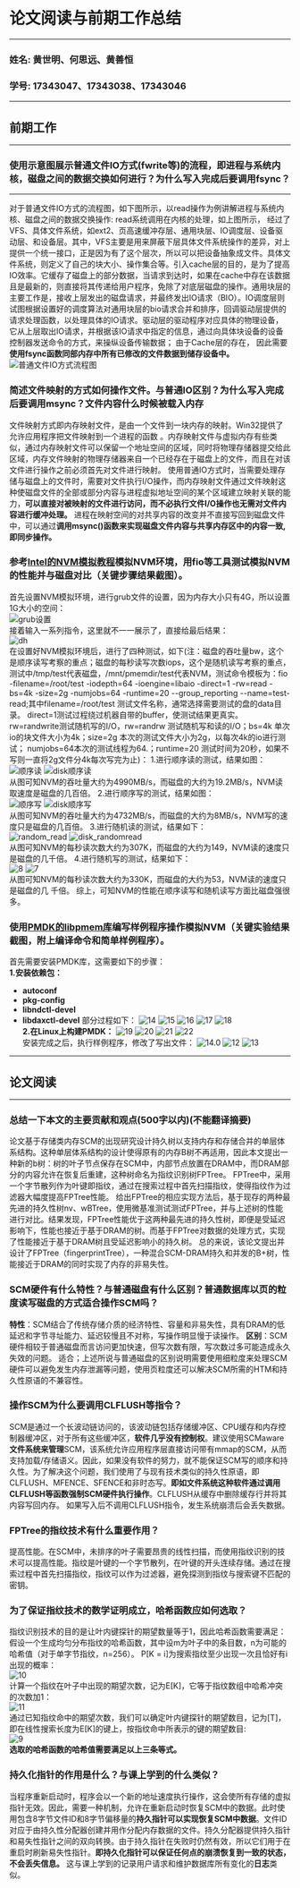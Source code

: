 # **论文阅读与前期工作总结**

* * *

### **姓名:** 黄世明、何思远、黄善恒

### **学号:** 17343047、17343038、17343046

* * *

## **前期工作**

* * *

### **使用示意图展示普通文件IO方式(fwrite等)的流程，即进程与系统内核，磁盘之间的数据交换如何进行？为什么写入完成后要调用fsync？**

* * *

对于普通文件IO方式的流程图，如下图所示，以read操作为例讲解进程与系统内核、磁盘之间的数据交换操作:
read系统调用在内核的处理，如上图所示， 经过了VFS、具体文件系统，如ext2、页高速缓冲存层、通用块层、IO调度层、设备驱动层、和设备层。其中，VFS主要是用来屏蔽下层具体文件系统操作的差异，对上提供一个统一接口，正是因为有了这个层次，所以可以把设备抽象成文件。具体文件系统，则定义了自己的块大小、操作集合等。引入cache层的目的，是为了提高IO效率。它缓存了磁盘上的部分数据，当请求到达时，如果在cache中存在该数据且是最新的，则直接将其传递给用户程序，免除了对底层磁盘的操作。通用块层的主要工作是，接收上层发出的磁盘请求，并最终发出IO请求（BIO）。IO调度层则试图根据设置好的调度算法对通用块层的bio请求合并和排序，回调驱动层提供的请求处理函数，以处理具体的IO请求。驱动层的驱动程序对应具体的物理设备，它从上层取出IO请求，并根据该IO请求中指定的信息，通过向具体块设备的设备控制器发送命令的方式，来操纵设备传输数据；
由于Cache层的存在， 因此需要**使用fsync函数同部内存中所有已修改的文件数据到储存设备中。**
![普通文件IO方式流程图](http://hi.csdn.net/attachment/201110/26/0_1319646288K9Bx.gif)

### **简述文件映射的方式如何操作文件。与普通IO区别？为什么写入完成后要调用msync？文件内容什么时候被载入内存**

文件映射方式即内存映射文件，是由一个文件到一块内存的映射。Win32提供了允许应用程序把文件映射到一个进程的函数 。内存映射文件与虚拟内存有些类似，通过内存映射文件可以保留一个地址空间的区域，同时将物理存储器提交给此区域，内存文件映射的物理存储器来自一个已经存在于磁盘上的文件，而且在对该文件进行操作之前必须首先对文件进行映射。
使用普通IO方式时，当需要处理存储与磁盘上的文件时，需要对文件执行I/O操作，而内存映射文件通过文件映射这种使磁盘文件的全部或部分内容与进程虚拟地址空间的某个区域建立映射关联的能力，**可以直接对被映射的文件进行访问，而不必执行文件I/O操作也无需对文件内容进行缓冲处理。** 
进程在映射空间的对共享内容的改变并不直接写回到磁盘文件中，可以通过**调用msync()函数来实现磁盘文件内容与共享内存区中的内容一致,即同步操作。**

### **参考[Intel的NVM模拟教程](https://software.intel.com/zh-cn/articles/how-to-emulate-persistent-memory-on-an-intel-architecture-server)模拟NVM环境，用fio等工具测试模拟NVM的性能并与磁盘对比（关键步骤结果截图）。**

首先设置NVM模拟环境，进行grub文件的设置，因为内存大小只有4G，所以设置1G大小的空间：
</br>
![grub设置](./assert/grub%E8%AE%BE%E7%BD%AE.png)
</br>
接着输入一系列指令，这里就不一一展示了，直接给最后结果：
</br>
![dh](./assert/dh.png)
</br>
在设置好NVM模拟环境后，进行了四种测试，如下(注：磁盘的吞吐量bw，这个是顺序读写考察的重点；磁盘的每秒读写次数iops，这个是随机读写考察的重点，测试中/tmp/test代表磁盘，/mnt/pmemdir/test代表NVM，测试命令模板为：fio -filename=/root/test -iodepth=64 -ioengine=libaio -direct=1 -rw=read -bs=4k -size=2g -numjobs=64 -runtime=20 --group_reporting --name=test-read;其中filename=/root/test 测试文件名称，通常选择需要测试的盘的data目录。 direct=1测试过程绕过机器自带的buffer，使测试结果更真实。 rw=randwrite测试随机写的I/O，rw=randrw 测试随机写和读的I/O；bs=4k 单次io的块文件大小为4k；size=2g 本次的测试文件大小为2g，以每次4k的io进行测试； numjobs=64本次的测试线程为64.；runtime=20 测试时间为20秒，如果不写则一直将2g文件分4k每次写完为止)：
1.进行顺序读的测试，结果如图：
</br>
![顺序读](./assert/%E9%A1%BA%E5%BA%8F%E8%AF%BB.png)
![disk顺序读](./assert/disk%E9%A1%BA%E5%BA%8F%E8%AF%BB.png)
</br>
从图可知NVM的吞吐量大约为4990MB/s，而磁盘的大约为19.2MB/s，NVM读取速度是磁盘的几百倍。
2.进行顺序写的测试，结果如图：
</br>
![顺序写](./assert/%E9%A1%BA%E5%BA%8F%E5%86%99.png)
![disk顺序写](./assert/disk%E9%A1%BA%E5%BA%8F%E5%86%99.png)
</br>
从图可知NVM的吞吐量大约为4732MB/s，而磁盘的大约为8MB/s，NVM写的速度只是磁盘的几百倍。
3.进行随机读的测试，结果如下：
</br>
![random_read](./assert/random_read.png)
![disk_randomread](./assert/disk_randomread.png)
</br>
从图可知NVM的每秒读次数大约为307K，而磁盘的大约为149，NVM读的速度只是磁盘的几千倍。
4.进行随机写的测试，结果如下：
</br>
![8](./assert/random_write.png)
![7](./assert/disk_randomwrite.png)
</br>
从图可知NVM的每秒读次数大约为330K，而磁盘的大约为53，NVM读的速度只是磁盘的几  千倍。
综上，可知NVM的性能在顺序读写和随机读写方面比磁盘强很多。

### **使用[PMDK的libpmem库](http://pmem.io/pmdk/libpmem/)编写样例程序操作模拟NVM（关键实验结果截图，附上编译命令和简单样例程序）。**

首先需要安装PMDK库，这需要如下的步骤：
</br>
**1.安装依赖包：**

- **autoconf**
- **pkg-config**
- **libndctl-devel** 
- **libdaxctl-devel**
  部分过程如下：
  ![14](./assert/14.png)
  ![15](./assert/15.png)
  ![16](./assert/16.png)
  ![17](./assert/17.png)
  ![18](./assert/18.png)
  </br>
  **2.在Linux上构建PMDK：**
  ![19](./assert/19.png)
  ![20](./assert/20.png)
  ![21](./assert/21.png)
  ![22](./assert/22.png)
  </br>
  安装完成之后，执行样例程序，修改了写出文件：
  ![14.0](./assert/14.0.png)
  ![12](./assert/12.png)
  ![13](./assert/13.png)

* * *

## **论文阅读**

* * *

### **总结一下本文的主要贡献和观点(500字以内)(不能翻译摘要)**

论文基于存储类内存SCM的出现研究设计持久树以支持内存和存储合并的单层体系结构。这种单层体系结构的设计使得原有的内存B树不再适用，因此本文提出一种新的b树：树的叶子节点保存在SCM中，内部节点放置在DRAM中，而DRAM部分的内容允许在恢复后重建，这种树命名为指纹识别树FPTree。
FPTree中，采用一个字节散列作为叶键即指纹，通过在搜索过程中首先扫描指纹，使得指纹作为过滤器大幅度提高FPTree性能。
给出FPTree的相应实现方法后，基于现存的两种最先进的持久性树nv、wBTree，使用微基准测试测试FPTree，并与上述树的性能进行对比。结果发现，FPTree性能优于这两种最先进的持久性树，即便是受延迟影响下，性能也接近于基于DRAM的树。而基于FPTree对数据的处理方式，实现了性能接近于基于DRAM树且受延迟影响小的持久树。
总的来说，该论文提出并设计了FPTree（fingerprintTree），一种混合SCM-DRAM持久和并发的B+树，性能接近于DRAM的同时实现了内存的非易失性。

### **SCM硬件有什么特性？与普通磁盘有什么区别？普通数据库以页的粒度读写磁盘的方式适合操作SCM吗？**

**特性**：SCM结合了传统存储介质的经济特性、容量和非易失性，具有DRAM的低延迟和字节寻址能力、延迟较慢且不对称，写操作明显慢于读操作。
**区别**：SCM硬件相较于普通磁盘而言访问更加快速，但写次数有限，写次数过多可能造成永久失效的问题。
适合；上述所说与普通磁盘的区别说明需要使用细粒度来处理SCM硬件可以避免发生内存泄漏等问题，使用页粒度还可以解决SCM所需的HTM和持久性原语的不兼容性。

### **操作SCM为什么要调用CLFLUSH等指令？**

SCM是通过一个长波动链访问的，该波动链包括存储缓冲区、CPU缓存和内存控制器缓冲区，对于所有这些缓冲区，**软件几乎没有控制权**。建议使用SCMaware**文件系统来管理**SCM，该系统允许应用程序层直接访问带有mmap的SCM，从而支持加载/存储语义。因此，如果没有软件的努力，就不能保证SCM写的顺序和持久性。为了解决这个问题，我们使用了与现有技术类似的持久性原语，即CLFLUSH、MFENCE、SFENCE和非时态写。**即如文件系统这种软件通过调用CLFLUSH等函数强制SCM硬件执行操作**。CLFLUSH从缓存中删除缓存行并将其内容写回内存。 如果写入后不调用CLFLUSH指令，发生系统崩溃后会丢失数据。

### **FPTree的指纹技术有什么重要作用？**

提高性能。在SCM中，未排序的叶子需要昂贵的线性扫描，而使用指纹识别的技术可以提高性能。指纹是叶键的一个字节散列，在叶键的开头连续存储。通过在搜索过程中首先扫描指纹，指纹可以作为过滤器，避免探测到指纹与搜索键不匹配的密钥。

### **为了保证指纹技术的数学证明成立，哈希函数应如何选取？**

指纹识别技术的目的是让叶内键探针的期望数量等于1，因此哈希函数需要满足：
假设一个生成均匀分布指纹的哈希函数，其中设m为叶子中的条目数，n为可能的哈希值（对于单字节指纹，n=256）。
P[K = i]为搜索指纹至少出现一次且恰好有i出现的概率：
</br>
![10](./assert/10.png)
</br>
计算一个指纹在叶子中出现的期望次数，记为E[K]，它等于指纹数组中哈希冲突的次数加1：
</br>
![11](./assert/11.png)
</br>
通过已知指纹命中的期望次数，我们可以确定叶内键探针的期望数目，记为[T]，即在线性搜索长度为E[K]的键上，按指纹命中所表示的键的期望数目:
</br>
![9](./assert/9.png)
</br>
**选取的哈希函数的哈希值需要满足以上三条等式。**

### **持久化指针的作用是什么？与课上学到的什么类似？**

当程序重新启动时，程序会以一个新的地址速度执行操作，这会使所有存储的虚拟指针无效。因此，需要一种机制，允许在重新启动时恢复SCM中的数据。此时使用包含8字节文件ID和8字节偏移量的**持久指针可以实现恢复SCM中数据**。文件ID对应于由持久性分配器创建并用作分配内存数据的文件。持久分配器提供持久指针和易失性指针之间的双向转换。由于持久指针在失败时仍然有效，所以它们用于在重启时刷新易失性指针。**即持久化指针可以保证任何点的崩溃恢复到一致的状态，不会丢失信息。** 这与课上学到的记录用户请求和维护数据库所有变化的**日志**类似。
